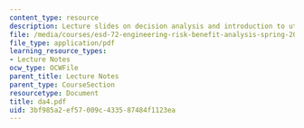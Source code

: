 ```yaml
---
content_type: resource
description: Lecture slides on decision analysis and introduction to utility.
file: /media/courses/esd-72-engineering-risk-benefit-analysis-spring-2007/3bf985a2ef57009c433587484f1123ea_da4.pdf
file_type: application/pdf
learning_resource_types:
- Lecture Notes
ocw_type: OCWFile
parent_title: Lecture Notes
parent_type: CourseSection
resourcetype: Document
title: da4.pdf
uid: 3bf985a2-ef57-009c-4335-87484f1123ea
---
```

